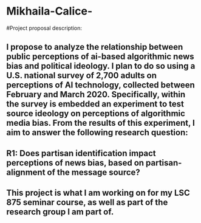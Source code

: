 # Mikhaila-Calice-

#Project proposal description:

## I propose to analyze the relationship between public perceptions of ai-based algorithmic news bias and political ideology. I plan to do so using a U.S. national survey of 2,700 adults on perceptions of AI technology, collected between February and March 2020. Specifically, within the survey is embedded an experiment to test source ideology on perceptions of algorithmic media bias.  From the results of this experiment, I aim to answer the following research question: 

  ## R1: Does partisan identification impact perceptions of news bias, based on partisan-alignment of the message source?

## This project is what I am working on for my LSC 875 seminar course, as well as part of the research group I am part of. 
